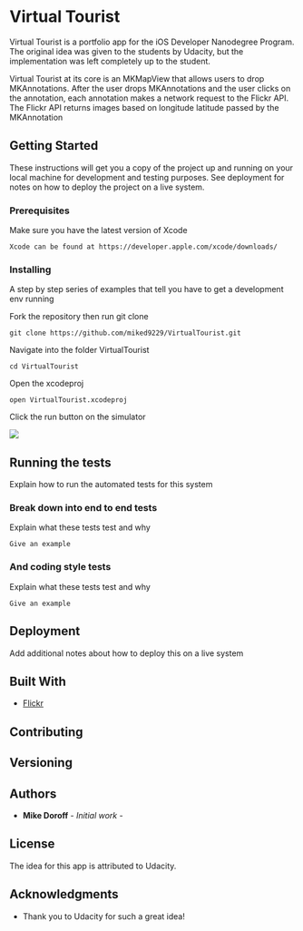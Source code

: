 # Virtual Tourist

Virtual Tourist is a portfolio app for the iOS Developer Nanodegree Program. The original idea was given to the students by Udacity, but the implementation was left completely up to the student. 

Virtual Tourist at its core is an MKMapView that allows users to drop MKAnnotations. After the user drops MKAnnotations and the user clicks on the annotation, each annotation makes a network request to the Flickr API. The Flickr API returns images based on longitude latitude passed by the MKAnnotation

## Getting Started

These instructions will get you a copy of the project up and running on your local machine for development and testing purposes. See deployment for notes on how to deploy the project on a live system.

### Prerequisites

Make sure you have the latest version of Xcode 

```
Xcode can be found at https://developer.apple.com/xcode/downloads/
```

### Installing

A step by step series of examples that tell you have to get a development env running

Fork the repository then run git clone

```
git clone https://github.com/miked9229/VirtualTourist.git
```

Navigate into the folder VirtualTourist

```
cd VirtualTourist
```

Open the xcodeproj

```
open VirtualTourist.xcodeproj

```

Click the run button on the simulator 

![](http://i.imgur.com/267a1xo.gif)


## Running the tests

Explain how to run the automated tests for this system

### Break down into end to end tests

Explain what these tests test and why

```
Give an example
```

### And coding style tests

Explain what these tests test and why

```
Give an example
```

## Deployment

Add additional notes about how to deploy this on a live system

## Built With

* [Flickr](https://www.flickr.com/services/api/) 


## Contributing



## Versioning



## Authors

* **Mike Doroff** - *Initial work* - 



## License

The idea for this app is attributed to Udacity. 

## Acknowledgments

* Thank you to Udacity for such a great idea!
